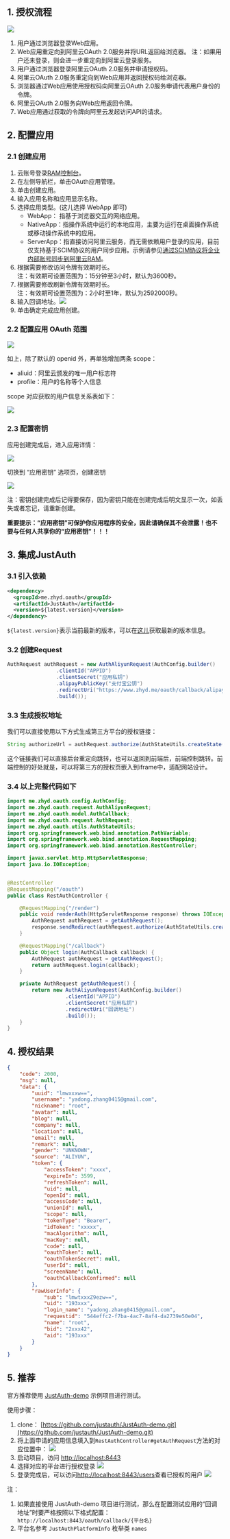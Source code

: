 ## 1. 授权流程
![](../_media/oauth/7bc9ea47.png)
1. 用户通过浏览器登录Web应用。
2. Web应用重定向到阿里云OAuth 2.0服务并将URL返回给浏览器。
注：如果用户还未登录，则会进一步重定向到阿里云登录服务。
3. 用户通过浏览器登录阿里云OAuth 2.0服务并申请授权码。
4. 阿里云OAuth 2.0服务重定向到Web应用并返回授权码给浏览器。
5. 浏览器通过Web应用使用授权码向阿里云OAuth 2.0服务申请代表用户身份的令牌。
6. 阿里云OAuth 2.0服务向Web应用返回令牌。
7. Web应用通过获取的令牌向阿里云发起访问API的请求。

## 2. 配置应用

### 2.1 创建应用

1. 云账号登录[RAM控制台](https://ram.console.aliyun.com/?spm=a2c4g.11186623.2.8.46a779b5dxuzTy)。
2. 在左侧导航栏，单击OAuth应用管理。
3. 单击创建应用。
4. 输入应用名称和应用显示名称。
5. 选择应用类型。(这儿选择 WebApp 即可)
    - WebApp： 指基于浏览器交互的网络应用。
    - NativeApp：指操作系统中运行的本地应用，主要为运行在桌面操作系统或移动操作系统中的应用。
    - ServerApp：指直接访问阿里云服务，而无需依赖用户登录的应用，目前仅支持基于SCIM协议的用户同步应用。示例请参见[通过SCIM协议将企业内部账号同步到阿里云RAM](https://help.aliyun.com/document_detail/162674.html?spm=a2c4g.11186623.2.9.46a779b5dxuzTy#task-2471389)。
6. 根据需要修改访问令牌有效期时长。    
注：有效期可设置范围为：15分钟至3小时，默认为3600秒。
7. 根据需要修改刷新令牌有效期时长。    
注：有效期可设置范围为：2小时至1年，默认为2592000秒。
8. 输入回调地址。![](../_media/oauth/4f3da199.png)
9. 单击确定完成应用创建。

### 2.2 配置应用 OAuth 范围

![](../_media/oauth/f44fb011.png)

如上，除了默认的 openid 外，再单独增加两条 scope：
- aliuid：阿里云颁发的唯一用户标志符
- profile：用户的名称等个人信息

scope 对应获取的用户信息关系表如下：

![](../_media/oauth/673628f8.png)

### 2.3 配置密钥

应用创建完成后，进入应用详情：

![](../_media/oauth/2055a056.png)

切换到 “应用密钥” 选项页，创建密钥

![](../_media/oauth/930e0825.png)

注：密钥创建完成后记得要保存，因为密钥只能在创建完成后明文显示一次，如丢失或者忘记，请重新创建。


**重要提示：“应用密钥”可保护你应用程序的安全，因此请确保其不会泄露！也不要与任何人共享你的“应用密钥”！！！**


## 3. 集成JustAuth


### 3.1 引入依赖

```xml
<dependency>
  <groupId>me.zhyd.oauth</groupId>
  <artifactId>JustAuth</artifactId>
  <version>${latest.version}</version>
</dependency>
```

`${latest.version}`表示当前最新的版本，可以在[这儿](https://github.com/justauth/JustAuth/releases)获取最新的版本信息。

### 3.2 创建Request

```java
AuthRequest authRequest = new AuthAliyunRequest(AuthConfig.builder()
                .clientId("APPID")
                .clientSecret("应用私钥")
                .alipayPublicKey("支付宝公钥")
                .redirectUri("https://www.zhyd.me/oauth/callback/alipay")
                .build());
```

### 3.3 生成授权地址

我们可以直接使用以下方式生成第三方平台的授权链接：
```java
String authorizeUrl = authRequest.authorize(AuthStateUtils.createState());
```
这个链接我们可以直接后台重定向跳转，也可以返回到前端后，前端控制跳转。前端控制的好处就是，可以将第三方的授权页嵌入到iframe中，适配网站设计。


### 3.4 以上完整代码如下

```java
import me.zhyd.oauth.config.AuthConfig;
import me.zhyd.oauth.request.AuthAliyunRequest;
import me.zhyd.oauth.model.AuthCallback;
import me.zhyd.oauth.request.AuthRequest;
import me.zhyd.oauth.utils.AuthStateUtils;
import org.springframework.web.bind.annotation.PathVariable;
import org.springframework.web.bind.annotation.RequestMapping;
import org.springframework.web.bind.annotation.RestController;

import javax.servlet.http.HttpServletResponse;
import java.io.IOException;


@RestController
@RequestMapping("/oauth")
public class RestAuthController {

    @RequestMapping("/render")
    public void renderAuth(HttpServletResponse response) throws IOException {
        AuthRequest authRequest = getAuthRequest();
        response.sendRedirect(authRequest.authorize(AuthStateUtils.createState()));
    }

    @RequestMapping("/callback")
    public Object login(AuthCallback callback) {
        AuthRequest authRequest = getAuthRequest();
        return authRequest.login(callback);
    }

    private AuthRequest getAuthRequest() {
        return new AuthAliyunRequest(AuthConfig.builder()
                   .clientId("APPID")
                   .clientSecret("应用私钥")
                   .redirectUri("回调地址")
                   .build());
    }
}
```

## 4. 授权结果

```json
{
    "code": 2000,
    "msg": null,
    "data": {
        "uuid": "lmwxxxw==",
        "username": "yadong.zhang0415@gmail.com",
        "nickname": "root",
        "avatar": null,
        "blog": null,
        "company": null,
        "location": null,
        "email": null,
        "remark": null,
        "gender": "UNKNOWN",
        "source": "ALIYUN",
        "token": {
            "accessToken": "xxxx",
            "expireIn": 3599,
            "refreshToken": null,
            "uid": null,
            "openId": null,
            "accessCode": null,
            "unionId": null,
            "scope": null,
            "tokenType": "Bearer",
            "idToken": "xxxxx",
            "macAlgorithm": null,
            "macKey": null,
            "code": null,
            "oauthToken": null,
            "oauthTokenSecret": null,
            "userId": null,
            "screenName": null,
            "oauthCallbackConfirmed": null
        },
        "rawUserInfo": {
            "sub": "lmwtxxxZ9ezw==",
            "uid": "193xxx",
            "login_name": "yadong.zhang0415@gmail.com",
            "requestid": "544effc2-f7ba-4ac7-8af4-da2739e50e04",
            "name": "root",
            "bid": "2xxx42",
            "aid": "193xxx"
        }
    }
}
```

## 5. 推荐

官方推荐使用 [JustAuth-demo](https://github.com/justauth/JustAuth-demo) 示例项目进行测试。

使用步骤：
1. clone： [https://github.com/justauth/JustAuth-demo.git](https://github.com/justauth/JustAuth-demo.git)
2. 将上面申请的应用信息填入到`RestAuthController#getAuthRequest`方法的对应位置中：
![](doc/media/oauth/e1a40945.png)
3. 启动项目，访问 [http://localhost:8443](http://localhost:8443)
4. 选择对应的平台进行授权登录
![](doc/media/oauth/da2bc692.png)
5. 登录完成后，可以访问[http://localhost:8443/users](http://localhost:8443/users)查看已授权的用户
![](doc/media/oauth/dbe6bcae.png)

注：
1. 如果直接使用 JustAuth-demo 项目进行测试，那么在配置测试应用的“回调地址”时要严格按照以下格式配置：`http://localhost:8443/oauth/callback/{平台名}`
2. 平台名参考 `JustAuthPlatformInfo` 枚举类 `names`
